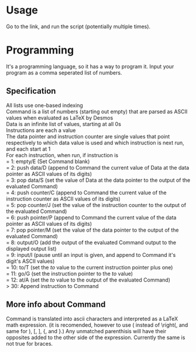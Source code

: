 # Usage
Go to the link, and run the script (potentially multiple times).
# Programming
It's a programming language, so it has a way to program it. Input your program as a comma seperated list of numbers.
## Specification
All lists use one-based indexing  
Command is a list of numbers (starting out empty) that are parsed as ASCII values when evaluated as LaTeX by Desmos  
Data is an infinite list of values, starting at all 0s  
Instructions are each a value  
The data pointer and instruction counter are single values that point respectively to which data value is used and which instruction is next run, and each start at 1  
For each instruction, when run, if instruction is  
= 1: empty/E (Set Command blank)  
= 2: push data/D (append to Command the current value of Data at the data pointer as ASCII values of its digits)  
= 3: pop data/S (set the value of Data at the data pointer to the output of the evaluated Command)  
= 4: push counter/C (append to Command the current value of the instruction counter as ASCII values of its digits)  
= 5: pop counter/J (set the value of the instruction counter to the output of the evaluated Command)  
= 6: push pointer/P (append to Command the current value of the data pointer as ASCII values of its digits)  
= 7: pop pointer/M (set the value of the data pointer to the output of the evaluated Command)  
= 8: output/O (add the output of the evaluated Command output to the displayed output list)  
= 9: input/I (pause until an input is given, and append to Command it's digit's ASCII values)  
= 10: to/T (set the _to_ value to the current instruction pointer plus one)  
= 11: go/G (set the instruction pointer to the _to_ value)  
= 12: at/A (set the _to_ value to the output of the evaluated Command)  
\> 30: Append instruction to Command  
## More info about Command
Command is translated into ascii characters and interpreted as a LaTeX math expression. (it is recomended, however to use ( instead of \right(, and same for ), [, ], {, and }.)
Any unmatched parenthisis will have their opposites added to the other side of the expression. Currently the same is not true for braces.
